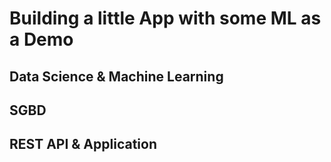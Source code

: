 # Building a little App with some ML as a Demo

## Data Science & Machine Learning

## SGBD

## REST API & Application